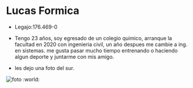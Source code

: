 # Lucas Formica

- Legajo:176.469-0

- Tengo 23 años, soy egresado de un colegio quimico, arranque la facultad en 2020 con ingenieria civil, un año despues me cambie a ing. en sistemas.
me gusta pasar mucho tiempo entrenando o haciendo algun deporte
y juntarme con mis amigo.

- les dejo una foto del sur.

![foto](https://user-images.githubusercontent.com/129813664/229692166-53317de0-ce20-4316-8095-00015ba31063.jpg)
:world:
